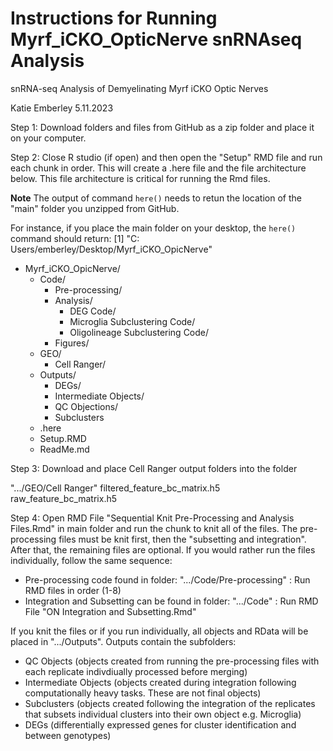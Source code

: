 # Instructions for Running Myrf_iCKO_OpticNerve snRNAseq Analysis
snRNA-seq Analysis of Demyelinating Myrf iCKO Optic Nerves

Katie Emberley 5.11.2023

Step 1: Download folders and files from GitHub as a zip folder and place it on your computer.

Step 2: Close R studio (if open) and then open the "Setup" RMD file and run each chunk in order. This will create a .here file and the file architecture below. This file architecture is critical for running the Rmd files. 

**Note** The output of command `here()` needs to retun the location of the "main" folder you unzipped from GitHub. 

For instance, if you place the main folder on your desktop, the `here()` command should return:
[1] "C: Users/emberley/Desktop/Myrf_iCKO_OpicNerve"

+ Myrf_iCKO_OpicNerve/
    * Code/
        * Pre-processing/
        * Analysis/
           * DEG Code/
           * Microglia Subclustering Code/
           * Oligolineage Subclustering Code/
        * Figures/
  * GEO/
    * Cell Ranger/
   * Outputs/
      * DEGs/
      * Intermediate Objects/
      * QC Objections/
      * Subclusters
   * .here
   * Setup.RMD
   * ReadMe.md
   
Step 3: Download and place Cell Ranger output folders into the folder

".../GEO/Cell Ranger" filtered_feature_bc_matrix.h5 raw_feature_bc_matrix.h5

Step 4: Open RMD File "Sequential Knit Pre-Processing and Analysis Files.Rmd" in main folder and run the chunk to knit all of the files. The pre-processing files must be knit first, then the "subsetting and integration". After that, the remaining files are optional. If you would rather run the files individually, follow the same sequence:

+ Pre-processing code found in folder: ".../Code/Pre-processing" : Run RMD files in order (1-8)
+ Integration and Subsetting can be found in folder: ".../Code" : Run RMD File "ON Integration and Subsetting.Rmd"

If you knit the files or if you run individually, all objects and RData will be placed in ".../Outputs". Outputs contain the subfolders:

+ QC Objects (objects created from running the pre-processing files with each replicate indivdiually processed before merging)
+ Intermediate Objects (objects created during integration following computationally heavy tasks. These are not final objects)
+ Subclusters (objects created following the integration of the replicates that subsets individual clusters into their own object e.g. Microglia)
+ DEGs (differentially expressed genes for cluster identification and between genotypes)
